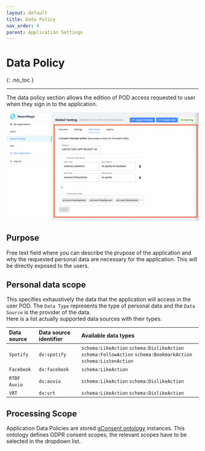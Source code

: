 ```yaml
---
layout: default
title: Data Policy
nav_order: 4
parent: Application Settings
---
```


# Data Policy

{: .no_toc }

---

The data policy section allows the edition of POD access requested to user when they sign in to the application.

![](../../assets/images/application-data-policy.png)

## Purpose

Free text field where you can describe the prupose of the application and why the requested personal data are necessary
for the application. This will be directly exposed to the users.

## Personal data scope

This specifies exhaustively the data that the application will access in the user POD. The `Data Type` represents the
type of personal data and the `Data Source` is the provider of the data.  
Here is a list actually supported data sources with their types.

| Data source    | Data source identifier   | Available data types |
|:---------------|:---------------------|:-------------------------|
| `Spotify` | `dv:spotify` | `schema:LikeAction` `schema:DislikeAction` `schema:FollowAction` `schema:BookmarkAction` `schema:ListenAction` |
| `Facebook` | `dv:facebook` | `schema:LikeAction` |
| `RTBF Auvio` | `dv:auvio` | `schema:LikeAction` `schema:DislikeAction`|
| `VRT` | `dv:vrt` | `schema:LikeAction` `schema:DislikeAction` |

## Processing Scope

Application Data Policies are stored [gConsent ontology](https://openscience.adaptcentre.ie/ontologies/GConsent/docs/ontology) instances. This ontology defines GDPR consent scopes, the relevant scopes have to be selected in the dropdown list.  